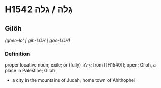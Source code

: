 # H1542 גִּלֹה / גלה

## Gilôh

_(ghee-lo' | ɡih-LOH | ɡee-LOH)_

### Definition

proper locative noun; exile; or (fully) גִּילֹה; from [[H1540]]; open; Giloh, a place in Palestine; Giloh.

- a city in the mountains of Judah, home town of Ahithophel
